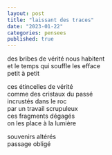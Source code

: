 ```yaml
---
layout: post
title: "laissant des traces"
date: "2023-01-22"
categories: pensees
published: true
---
```


des bribes de vérité nous habitent  
et le temps qui souffle les efface  
petit à petit  

ces étincelles de vérité  
comme des cristaux du passé  
incrustés dans le roc  
par un travail scrupuleux  
ces fragments dégagés  
on les place à la lumière  

souvenirs altérés  
passage obligé  
